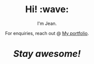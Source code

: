 <h1 align='center'> Hi! :wave:</h1>
<p align='center'>
    I'm Jean.
</p>
<p align='center'>For enquiries, reach out @ <a href="https://jeanmolossi.com.br">My portfolio</a>.</p>

<h1 align='center'><i>Stay awesome!</i></h1>
